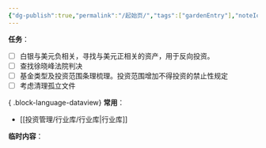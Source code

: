 ```yaml
---
{"dg-publish":true,"permalink":"/起始页/","tags":["gardenEntry"],"noteIcon":""}
---
```





**任务**：
- [ ] 白银与美元负相关，寻找与美元正相关的资产，用于反向投资。
- [ ] 查找徐晓峰法院判决
- [ ] 基金类型及投资范围条理梳理。投资范围增加不得投资的禁止性规定
- [ ] 考虑清理孤立文件

{ .block-language-dataview}
**常用**：
- [[投资管理/行业库/行业库\|行业库]]

**临时内容**：
